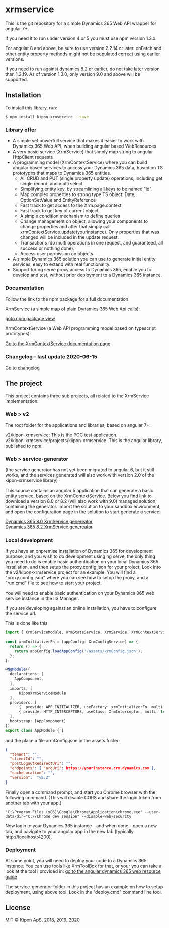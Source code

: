 # xrmservice
This is the git repository for a simple Dynamics 365 Web API wrapper for angular 7+.

If you need it to run under version 4 or 5 you must use npm version 1.3.x.

For angular 8 and above, be sure to use version 2.2.14 or later. onFetch and other entity property methods might not be populated correct
using earlier versions.

If you need to run against dynamics 8.2 or earlier, do not take later version than 1.2.19.  As of version 1.3.0, only version 9.0 and above will be supported.

## Installation

To install this library, run:

```bash
$ npm install kipon-xrmservice --save
```

### Library offer
* A simple yet powerfull service that makes it easier to work with Dynamics 365 Web API, when building angular based WebResources
* A very basic service (XrmService) that simply map string to angular HttpClient requests
* A programming model (XrmContextService) where you can build angular based services to access your Dynamics 365 data, based on TS prototypes that maps to Dynamics 365 entities.
	* All CRUD  and PUT (single property update) operations, including get single record, and multi select
	* Simplifying entity key, by streamlining all keys to be named "id".
	* Map complex properties to strong type TS object: Date, OptionSetValue and EntityReference
	* Fast track to get access to the Xrm.page.context
	* Fast track to get key of current object
	* A simple condition mechanism to define queries
	* Change management on object, allowing your components to change properties and after that simply call xrmContextService.update(yourinstance). Only properties that was changed will be included in the update request.
	* Transactions (do multi operations in one request, and guaranteed, all success or nothing done).
	* Access user permission on objects
* A simple Dynamics 365 solution you can use to generate initial entity services, easy to extend with real functionality.
* Support for ng serve proxy access to Dynamics 365, enable you to develop and test, without prior deployment to a Dynamics 365 instance. 


### Documentation
Follow the link to the npm package for a full documentation

XrmService (a simple map of plain Dynamics 365 Web Api calls): <br />

[goto npm package view](https://www.npmjs.com/package/kipon-xrmservice)

XrmContextService (a Web API programming model based on typescript prototypes): <br />

[Go to the XrmContextService documentation page](https://github.com/kip-dk/angular-xrmservice/blob/master/Web/kipon-xrmservice/XRMCONTEXTSERVICE.MD)

### Changelog - last update 2020-06-15
[Go to changelog](https://github.com/kip-dk/angular-xrmservice/blob/master/CHANGELOG.MD)

## The project
This project contains three sub projects, all related to the XrmService implementation:

### Web > v2
The root folder for the applications and libraries, based on angular 7+.

v2/kipon-xrmservice: This is the POC test application.<br />
v2/kipon-xrmservice/projects/kiipon-xrmservice: This is the angular library, published to npm.<br />


### Web > service-generator
(the service generator has not yet been migrated to angular 6, but it still works, and the services generated will also work with version 2.0 of the kipon-xrmservice library)

This source contains an angular 5 application that can generate a basic entity service, based on the XrmContextService. Below you find link to download a version 8.0 or 8.2 (will also work with 9.0)
managed solution, containing the generator. Import the solution to your sandbox environment, and open the configuration page in the solution to start generate a service:<br />

[Dynamics 365 8.0 XrmService genereator](https://github.com/kip-dk/angular-xrmservice/blob/master/Web/kipon-xrmservice/XrmContextServiceGenerator_target_CRM_8.0_managed.zip) <br />
[Dynamics 365 8.2 XrmService genereator](https://github.com/kip-dk/angular-xrmservice/blob/master/Web/kipon-xrmservice/XrmContextServiceGenerator_managed.zip) <br />

### Local development
If you have an onpremise installation of Dynamics 365 for development purpose, and you wish to do development using ng serve, the only thing you need to do is enable basic authentication
on your local Dynamics 365 installation, and then setup the proxy.config.json for your project. Look into the v2/kipon-xrmservice project for an example. You will find a "proxy.config.json" where you
can see how to setup the proxy, and a "run.cmd" file to see how to start your project.

You will need to enable basic authentication on your Dynamics 365 web service instance in the IIS Manager.

If you are developing against an online installation, you have to configure the service url.

This is done like this:

```typescript
import { XrmServiceModule, XrmStateService, XrmService, XrmContextService, XrmInterceptor, XrmConfigService } from 'kipon-service'

const xrmInitializerFn = (appConfig: XrmConfigService) => {
  return () => {
    return appConfig.loadAppConfig('/assets/xrmConfig.json');
  };
};

@NgModule({
  declarations: [
    AppComponent,
  ],
  imports: [
      KiponXrmServiceModule
  ],
  providers: [
      {  provide: APP_INITIALIZER, useFactory: xrmInitializerFn, multi: true, deps: [XrmConfigService] },
      { provide: HTTP_INTERCEPTORS, useClass: XrmInterceptor, multi: true }
  ],
  bootstrap: [AppComponent]
})
export class AppModule { }
```

and the place a file xrmConfig.json in the assets folder:

```json
{
  "tenant": "",
  "clientId": "",
  "postLogoutRedirectUri": "",
  "endpoints": { "orgUri": https://yourinstance.crm.dynamics.com },
  "cacheLocation": "",
  "version":  "v8.2"
}
```

Finally open a command prompt, and start you Chrome browser with the following command. (This will disable CORS and share the login token from another tab with your app.)<br />

```bsh
"C:\Program Files (x86)\Google\Chrome\Application\chrome.exe" --user-data-dir="C://Chrome dev session" --disable-web-security
```

Now login to your Dynamics 365 instance - and when done - open a new tab, and navigate to your angular app in the new tab (typically http://localhost:4200).


### Deployment
At some point, you will need to deploy your code to a Dynamics 365 instance. You can use tools like XrmToolBox for that, or your you can take a look at the tool i provided in:
[go to the angular dynamics 365 web resource guide](https://github.com/kip-dk/angular-xrm-webresource)

The service-generator folder in this project has an example on how to setup deployment, using above tool. Look in the "deploy.cmd" command line tool.

## License

MIT © [Kipon ApS, 2018, 2019, 2020](mailto:kip@kipon.dk)
